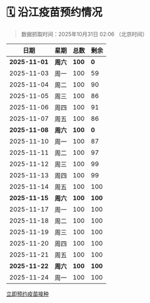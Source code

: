 # 🗓️ 沿江疫苗预约情况

> 数据抓取时间：2025年10月31日 02:06 （北京时间）

| 日期 | 星期 | 总数 | 剩余 |
|------|------|------|------|
| **2025-11-01** | **周六** | **100** | **0** |
| 2025-11-03 | 周一 | 100 | 59 |
| 2025-11-04 | 周二 | 100 | 90 |
| 2025-11-05 | 周三 | 100 | 86 |
| 2025-11-06 | 周四 | 100 | 91 |
| 2025-11-07 | 周五 | 100 | 86 |
| **2025-11-08** | **周六** | **100** | **0** |
| 2025-11-10 | 周一 | 100 | 87 |
| 2025-11-11 | 周二 | 100 | 97 |
| 2025-11-12 | 周三 | 100 | 99 |
| 2025-11-13 | 周四 | 100 | 99 |
| 2025-11-14 | 周五 | 100 | 100 |
| **2025-11-15** | **周六** | **100** | **100** |
| 2025-11-17 | 周一 | 100 | 100 |
| 2025-11-18 | 周二 | 100 | 100 |
| 2025-11-19 | 周三 | 100 | 100 |
| 2025-11-20 | 周四 | 100 | 100 |
| 2025-11-21 | 周五 | 100 | 100 |
| **2025-11-22** | **周六** | **100** | **100** |
| 2025-11-24 | 周一 | 100 | 100 |


<div class="button-container">
<a class="btn" href="http://yfzweb.ishequ.net/#/login" target="_blank">立即预约疫苗接种</a>
</div>
